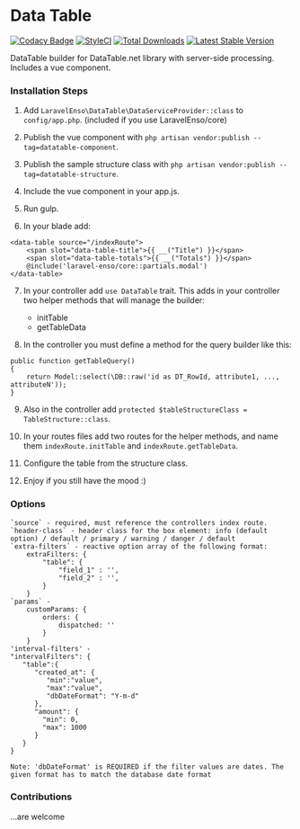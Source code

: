 # Data Table
[![Codacy Badge](https://api.codacy.com/project/badge/Grade/ee67de45d1f14dbd98eb72c8cf972902)](https://www.codacy.com/app/laravel-enso/DataTable?utm_source=github.com&amp;utm_medium=referral&amp;utm_content=laravel-enso/DataTable&amp;utm_campaign=Badge_Grade)
[![StyleCI](https://styleci.io/repos/85495802/shield?branch=master)](https://styleci.io/repos/85495802)
[![Total Downloads](https://poser.pugx.org/laravel-enso/datatable/downloads)](https://packagist.org/packages/laravel-enso/datatable)
[![Latest Stable Version](https://poser.pugx.org/laravel-enso/datatable/version)](https://packagist.org/packages/laravel-enso/datatable)

DataTable builder for DataTable.net library with server-side processing. Includes a vue component.

### Installation Steps

1. Add `LaravelEnso\DataTable\DataServiceProvider::class` to `config/app.php`. (included if you use LaravelEnso/core)

2. Publish the vue component with `php artisan vendor:publish --tag=datatable-component`.

3. Publish the sample structure class with `php artisan vendor:publish --tag=datatable-structure`.

4. Include the vue component in your app.js.

5. Run gulp.

6. In your blade add:

```
<data-table source="/indexRoute">
    <span slot="data-table-title">{{ __("Title") }}</span>
    <span slot="data-table-totals">{{ __("Totals") }}</span>
    @include('laravel-enso/core::partials.modal')
</data-table>
```

7. In your controller add `use DataTable` trait. This adds in your controller two helper methods that will manage the builder:
	- initTable
	- getTableData

8. In the controller you must define a method for the query builder like this:

```
public function getTableQuery()
{
    return Model::select(\DB::raw('id as DT_RowId, attribute1, ..., attributeN'));
}
```

9. Also in the controller add `protected $tableStructureClass = TableStructure::class`.

10. In your routes files add two routes for the helper methods, and name them `indexRoute.initTable` and `indexRoute.getTableData`.

11. Configure the table from the structure class.

12. Enjoy if you still have the mood :)

### Options

	`source` - required, must reference the controllers index route.
	`header-class` - header class for the box element: info (default option) / default / primary / warning / danger / default
	`extra-filters` - reactive option array of the following format:
		extraFilters: {
	        "table": {
	            "field_1" : '',
	            "field_2" : '',
	        }
	    }
    `params` -
	    customParams: {
            orders: {
                dispatched: ''
            }
        }
    'interval-filters' -
    "intervalFilters": {
	   "table":{
	      "created_at": {
	         "min":"value",
	         "max":"value",
	         "dbDateFormat": "Y-m-d"
	      },
	      "amount": {
	      	"min": 0,
	      	"max": 1000
	      }
	   }
	}

	Note: 'dbDateFormat' is REQUIRED if the filter values are dates. The given format has to match the database date format

### Contributions

...are welcome
